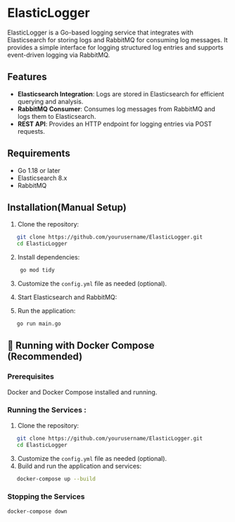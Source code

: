 # ElasticLogger

ElasticLogger is a Go-based logging service that integrates with Elasticsearch for storing logs and RabbitMQ for consuming log messages. It provides a simple interface for logging structured log entries and supports event-driven logging via RabbitMQ.

## Features

- **Elasticsearch Integration**: Logs are stored in Elasticsearch for efficient querying and analysis.
- **RabbitMQ Consumer**: Consumes log messages from RabbitMQ and logs them to Elasticsearch.
- **REST API**: Provides an HTTP endpoint for logging entries via POST requests.

## Requirements

- Go 1.18 or later
- Elasticsearch 8.x
- RabbitMQ

## Installation(Manual Setup)

1. Clone the repository:
```bash
   git clone https://github.com/yourusername/ElasticLogger.git
   cd ElasticLogger
```
2. Install dependencies:
```bash
    go mod tidy
```    

3. Customize the ```config.yml``` file as needed (optional).

3. Start Elasticsearch and RabbitMQ:

4. Run the application:
```bash
   go run main.go
```

##  🐳 Running with Docker Compose (Recommended)

### Prerequisites
Docker and Docker Compose installed and running.

### Running the Services :
1. Clone the repository:
```bash
   git clone https://github.com/yourusername/ElasticLogger.git
   cd ElasticLogger
```
   
3. Customize the ```config.yml``` file as needed (optional).
4. Build and run the application and services:

```bash
   docker-compose up --build
```

### Stopping the Services
```bash
docker-compose down
```

